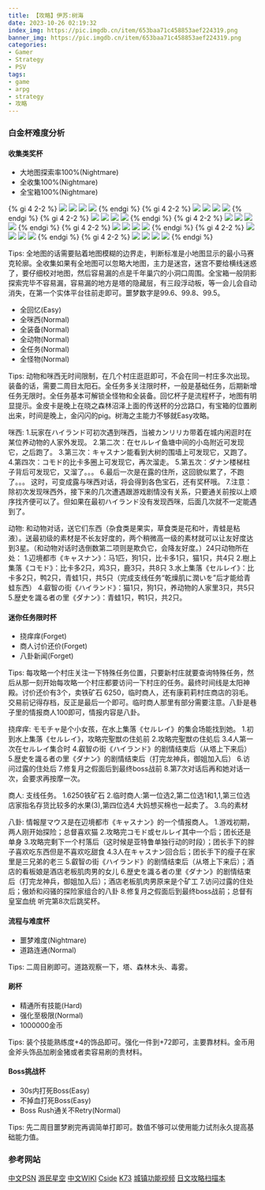 ```yaml
---
title: 【攻略】伊苏:树海
date: 2023-10-26 02:19:32
index_img: https://pic.imgdb.cn/item/653baa71c458853aef224319.png
banner_img: https://pic.imgdb.cn/item/653baa71c458853aef224319.png
categories:
- Gamer
- Strategy
- PSV
tags:
- game
- arpg
- strategy
- 攻略
---
```



### 白金杯难度分析
#### 收集类奖杯
- 大地图探索率100%(Nightmare)
- 全收集100%(Nightmare)
- 全宝箱100%(Nightmare)


{% gi 4 2-2 %}
![](https://pic.imgdb.cn/item/653e6c10c458853aefcaea0b.jpg)
![](https://pic.imgdb.cn/item/653e6c11c458853aefcaeb86.jpg)
![](https://pic.imgdb.cn/item/653e6c11c458853aefcaecc8.jpg)
![](https://pic.imgdb.cn/item/653e6c11c458853aefcaeeb8.jpg)
{% endgi %}
{% gi 4 2-2 %}
![](https://pic.imgdb.cn/item/653e6c11c458853aefcaefca.jpg)
![](https://pic.imgdb.cn/item/653e6c1bc458853aefcb36e6.jpg)
![](https://pic.imgdb.cn/item/653e6c1bc458853aefcb37cf.jpg)
![](https://pic.imgdb.cn/item/653e6c1bc458853aefcb3996.jpg)
{% endgi %}
{% gi 4 2-2 %}
![](https://pic.imgdb.cn/item/653e6c1bc458853aefcb3b5d.jpg)
![](https://pic.imgdb.cn/item/653e6c1bc458853aefcb3c74.jpg)
![](https://pic.imgdb.cn/item/653e6c23c458853aefcb760e.jpg)
![](https://pic.imgdb.cn/item/653e6c23c458853aefcb7717.jpg)
{% endgi %}
{% gi 4 2-2 %}
![](https://pic.imgdb.cn/item/653e6c23c458853aefcb78da.jpg)
![](https://pic.imgdb.cn/item/653e6c23c458853aefcb7acc.jpg)
![](https://pic.imgdb.cn/item/653e6c23c458853aefcb74f8.jpg)
![](https://pic.imgdb.cn/item/653e6c28c458853aefcba245.jpg)
{% endgi %}
{% gi 4 2-2 %}
![](https://pic.imgdb.cn/item/653e6c29c458853aefcba314.jpg)
![](https://pic.imgdb.cn/item/653e6c29c458853aefcba428.jpg)
![](https://pic.imgdb.cn/item/653e6c29c458853aefcba5e1.jpg)
![](https://pic.imgdb.cn/item/653e6c28c458853aefcba0fc.jpg)
{% endgi %}
{% gi 4 2-2 %}
![](https://pic.imgdb.cn/item/653e6c2fc458853aefcbceda.jpg)
![](https://pic.imgdb.cn/item/653e6c2fc458853aefcbcfd2.jpg)
![](https://pic.imgdb.cn/item/653e6c2fc458853aefcbd15f.jpg)
![](https://pic.imgdb.cn/item/653e6c2fc458853aefcbd2f2.jpg)
{% endgi %}
{% gi 4 2-2 %}
![](https://pic.imgdb.cn/item/653e6c2fc458853aefcbcde1.jpg)
![](https://pic.imgdb.cn/item/653e6c33c458853aefcbeef1.jpg)
![](https://pic.imgdb.cn/item/653e6c33c458853aefcbf024.jpg)
![](https://pic.imgdb.cn/item/653e6c34c458853aefcbf17a.jpg)
{% endgi %}

Tips: 全地图的话需要贴着地图模糊的边界走，判断标准是小地图显示的最小马赛克轮廓。全收集如果有全地图可以忽略大地图，主力是迷宫，迷宫不要给横线迷惑了，要仔细校对地图，然后容易漏的点是千年巢穴的小洞口周围。全宝箱一般阴影探索完毕不容易漏，容易漏的地方是塔的隐藏层，有三段浮动板，等一会儿会自动消失，在第一个实体平台往前走即可。噩梦数字是99.6、99.8、99.5。

- 全回忆(Easy)
- 全咪西(Normal)
- 全装备(Normal)
- 全动物(Normal)
- 全任务(Normal)
- 全怪物(Normal)

Tips: 动物和咪西无时间限制，在几个村庄逛逛即可，不会在同一村庄多次出现。装备的话，需要二周目太阳石。全任务多关注限时杯，一般是基础任务，后期新增任务无限时。全任务基本可解锁全怪物和全装备。回忆杯子是流程杯子，地图有明显提示。金皮卡是晚上在晓之森林沼泽上面的传送杯的分岔路口，有宝箱的位置刷出来，时间是晚上，金闪闪的pig。树海之主能力不够就Easy攻略。

咪西:
1.玩家在ハイランド可初次遇到咪西，当被カンリリカ带着在城内闲逛时在某位养动物的人家外发现。
2.第二次：在セルレイ鱼塘中间的小岛附近可发现它，之后跑了。
3.第三次：キャスナン能看到大树的围墙上可发现它，又跑了。
4.第四次：コモド的比卡多圈上可发现它，再次溜走。
5.第五次：ダナン楼梯柱子背后可发现它，又溜了。。。
6.最后一次是在露的住所，这回貌似累了，不跑了。。。
这时，可变成露与咪西对话，将会得到各色宝石，还有奖杯哦。
7.注意：除初次发现咪西外，接下来的几次遭遇跟游戏剧情没有关系，只要通关前按以上顺序找齐便可以了。但如果在最初ハイランド没有发现西咪，后面几次就不一定能遇到了。

动物: 和动物对话，送它们东西（杂食类是果实，草食类是花和叶，青蛙是粘液）。送最初级的素材是不长友好度的，两个稍微高一级的素材就可以让友好度达到3星。（和动物对话时选倒数第二项则是欺负它，会降友好度。）24只动物所在处：
1.辺境都市《キャスナン》：马1匹，狗1只，比卡多1只，猫1只，共4只
2.樹上集落《コモド》：比卡多2只，鸡3只，鹿3只，共8只
3.水上集落《セルレイ》：比卡多2只，鸭2只，青蛙1只，共5只（完成支线任务“乾燥肌に潤いを”后才能给青蛙东西）
4.叡智の街《ハイランド》：猫1只，狗1只，养动物的人家里3只，共5只
5.歴史を識る者の里《ダナン》：青蛙1只，鸭1只，共2只。



#### 迷你任务限时杯
- 挠痒痒(Forget)
- 商人讨价还价(Forget)
- 八卦新闻(Forget)
  
Tips: 每攻略一个村庄关注一下特殊任务位置，只要新村庄就要查询特殊任务，然后从那一刻开始每攻略一个村庄都要访问一下村庄的任务。最终时间线是太阳神殿。讨价还价有3个，卖铁矿石 6250，临时商人，还有康莉莉村庄商店的羽毛。交易前记得存档，反正是最后一个即可。临时商人那里有部分需要注意。八卦是巷子里的情报商人100即可，情报内容是八卦。

挠痒痒: モモチャ是个小女孩，在水上集落《セルレイ》的集会场能找到她。
1.初到水上集落《セルレイ》，攻略完聖獣の住処前
2.攻略完聖獣の住処后
3.4人第一次在セルレイ集合时
4.叡智の街《ハイランド》的剧情结束后（从塔上下来后）
5.歴史を識る者の里《ダナン》的剧情结束后（打完龙神兵，御姐加入后）
6.访问过露的住处后
7.修复月之假面后到最终boss战前
8.第7次对话后再和她对话一次，会要求再按摩一次。

商人: 支线任务。
1.6250铁矿石
2.临时商人:第一位选2,第二位选1和1,1,第三位选店家指名存货比较多的水果(3),第四位选4 大妈想买棉也一起卖了。
3.鸟的素材

八卦: 情報屋マウス是在辺境都市《キャスナン》的一个情报商人。
1.游戏初期，两人刚开始探险；总督喜欢猫
2.攻略完コモド或セルレイ其中一个后；团长还是单身
3.攻略完剩下一个村落后（这时候是亚特鲁单独行动的时段）；团长手下的胖子喜欢吃东西但是不喜欢吃甜食
4.3人在キャスナン回合后；团长手下的瘦子在家里是三兄弟的老三
5.叡智の街《ハイランド》的剧情结束后（从塔上下来后）；酒店的看板娘是酒店老板肌肉男的女儿
6.歴史を識る者の里《ダナン》的剧情结束后（打完龙神兵，御姐加入后）；酒店老板肌肉男原来是个矿工
7.访问过露的住处后；傲娇和闷骚的探险家组合的八卦
8.修复月之假面后到最终boss战前；总督有皇室血统
听完第8次后跳奖杯。


#### 流程与难度杯
- 噩梦难度(Nightmare)
- 道路连通(Normal)
  
Tips: 二周目刷即可。道路观察一下，塔、森林木头、毒雾。

#### 刷杯
- 精通所有技能(Hard)
- 强化至极限(Normal)
- 1000000金币

Tips: 装个技能熟练度+4的饰品即可。强化一件到+72即可，主要靠材料。金币用金斧头饰品加刷金猪或者卖容易刷的贵材料。
  
#### Boss挑战杯
- 30s内打死Boss(Easy)
- 不掉血打死Boss(Easy)
- Boss Rush通关不Retry(Normal)

Tips: 先二周目噩梦刷完再调简单打即可。数值不够可以使用能力试剂永久提高基础能力值。


### 参考网站
[中文PSN](https://www.psnine.com/psngame/3643#15)
[游民星空](https://www.gamersky.com/handbook/201510/677911_27.shtml)
[中文WIKI](http://wiki.gotvg.cn/ys/index.php?title=%E9%A6%96%E9%A1%B5)
[Cside](http://ito.cside.com/kamonet/game3/ysc_psv/map_015.html)
[K73](www.k73.com/psp/9451.html)
[城镇功能视频](https://www.bilibili.com/read/cv4969514/)
[日文攻略扫描本](https://pan.baidu.com/s/1mhmkDcc)